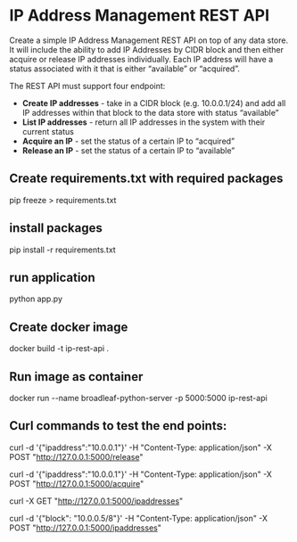 # IP Address Management REST API
 
Create a simple IP Address Management REST API on top of any data store. It will include the ability to add IP Addresses by CIDR block and then either acquire or release IP addresses individually. Each IP address will have a status associated with it that is either “available” or “acquired”. 
 
The REST API must support four endpoint:
  * **Create IP addresses** - take in a CIDR block (e.g. 10.0.0.1/24) and add all IP addresses within that block to the data store with status “available”
  * **List IP addresses** - return all IP addresses in the system with their current status
  * **Acquire an IP** - set the status of a certain IP to “acquired”
  * **Release an IP** - set the status of a certain IP to “available”

## Create requirements.txt with required packages
  pip freeze > requirements.txt

## install packages
  pip install -r requirements.txt

## run application
  python app.py

## Create docker image
  docker build -t ip-rest-api .

## Run image as container

  docker run --name broadleaf-python-server -p 5000:5000 ip-rest-api


## Curl commands to test the end points: 

  curl -d '{"ipaddress":"10.0.0.1"}' -H "Content-Type: application/json" -X POST "http://127.0.0.1:5000/release"

  curl -d '{"ipaddress":"10.0.0.1"}' -H "Content-Type: application/json" -X POST "http://127.0.0.1:5000/acquire"

  curl -X GET "http://127.0.0.1:5000/ipaddresses"

  curl -d '{"block": "10.0.0.5/8"}' -H "Content-Type: application/json" -X POST "http://127.0.0.1:5000/ipaddresses"


